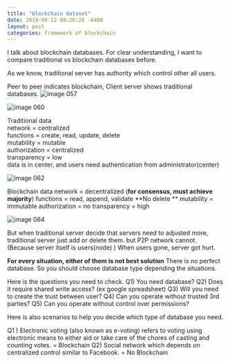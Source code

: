 ```yaml
---
title: "blockchain dataset"
date: 2019-09-12 08:26:28 -0400
layout: post
categories: framework of blockchain
---
```


I talk about blockchain databases. For clear understanding, I want to compare traditional vs blockchain databases before.

As we know, traditional server has authority which control other all users.

Peer to peer indicates blockchain, Client server shows traditional databases.
![image 057](https://user-images.githubusercontent.com/31816456/45425515-8d9d0500-b6d4-11e8-89c2-a1a76e565d23.png)

![image 060](https://user-images.githubusercontent.com/31816456/45426096-35ff9900-b6d6-11e8-9546-3dbc7e56a9ad.png)

Traditional data    
network = centralized  
functions = create, read, update, delete  
mutability = mutable  
authorization = centralized  
transparency = low  
  data is in center, and users need authentication from administrator(center)
  
![image 062](https://user-images.githubusercontent.com/31816456/45426122-4f084a00-b6d6-11e8-964d-85cdd2ee7350.png)

Blockchain data
network = decentralized (**for consensus, must achieve majority**)
functions = read, append, validate **No delete **
mutability = immutable
authorization = no
transparency = high

![image 064](https://user-images.githubusercontent.com/31816456/45426142-5c253900-b6d6-11e8-892b-0ece3b2277c2.png)

But when traditional server decide that servers need to adjusted more, traditional server just add or delete them.
but P2P network cannot. (Because server itself is users(node) ) When users gone, server got hurt.

**For every situation, either of them is not best solution**
 There is no perfect database. So you should choose database type depending the situations.

Here is the questions you need to check. 
 Q1) You need database?
 Q2) Does it require shared write access?  (ex google spreadsheet)
 Q3) Will you need to create the trust between user? 
 Q4) Can you operate without trusted 3rd parties?
 Q5) Can you operate without control over permissions?
 
Here is also scenarios to help you decide which type of database you need.

Q1 ) Electronic voting (also known as e-voting) refers to voting using electronic means to either aid or take care of the chores of casting and counting votes. 
= Blockchain
Q2) Social network which depends on centralized control similar to Facebook.
= No Blockchain

 
 
